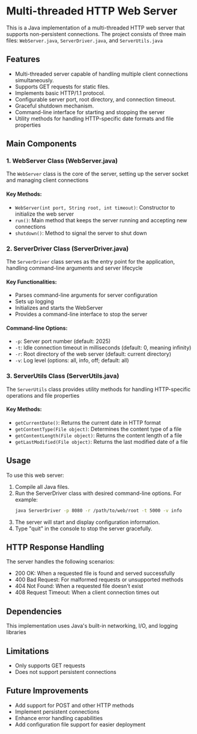 # Multi-threaded HTTP Web Server

This is a Java implementation of a multi-threaded HTTP web server that supports non-persistent connections. The project consists of three main files: `WebServer.java`, `ServerDriver.java`, and `ServerUtils.java`

## Features

- Multi-threaded server capable of handling multiple client connections simultaneously.
- Supports GET requests for static files.
- Implements basic HTTP/1.1 protocol.
- Configurable server port, root directory, and connection timeout.
- Graceful shutdown mechanism.
- Command-line interface for starting and stopping the server
- Utility methods for handling HTTP-specific date formats and file properties

## Main Components

### 1. WebServer Class (WebServer.java)

The `WebServer` class is the core of the server, setting up the server socket and managing client connections

#### Key Methods:

- `WebServer(int port, String root, int timeout)`: Constructor to initialize the web server
- `run()`: Main method that keeps the server running and accepting new connections
- `shutdown()`: Method to signal the server to shut down

### 2. ServerDriver Class (ServerDriver.java)

The `ServerDriver` class serves as the entry point for the application, handling command-line arguments and server lifecycle

#### Key Functionalities:

- Parses command-line arguments for server configuration
- Sets up logging
- Initializes and starts the WebServer
- Provides a command-line interface to stop the server

#### Command-line Options:

- `-p`: Server port number (default: 2025)
- `-t`: Idle connection timeout in milliseconds (default: 0, meaning infinity)
- `-r`: Root directory of the web server (default: current directory)
- `-v`: Log level (options: all, info, off; default: all)

### 3. ServerUtils Class (ServerUtils.java)

The `ServerUtils` class provides utility methods for handling HTTP-specific operations and file properties

#### Key Methods:

- `getCurrentDate()`: Returns the current date in HTTP format
- `getContentType(File object)`: Determines the content type of a file
- `getContentLength(File object)`: Returns the content length of a file
- `getLastModified(File object)`: Returns the last modified date of a file

## Usage

To use this web server:

1. Compile all Java files.
2. Run the ServerDriver class with desired command-line options. For example:
    ```sh
    java ServerDriver -p 8080 -r /path/to/web/root -t 5000 -v info
    ```
3. The server will start and display configuration information.
4. Type "quit" in the console to stop the server gracefully.

## HTTP Response Handling

The server handles the following scenarios:

- 200 OK: When a requested file is found and served successfully
- 400 Bad Request: For malformed requests or unsupported methods
- 404 Not Found: When a requested file doesn't exist
- 408 Request Timeout: When a client connection times out

## Dependencies

This implementation uses Java's built-in networking, I/O, and logging libraries

## Limitations

- Only supports GET requests
- Does not support persistent connections

## Future Improvements

- Add support for POST and other HTTP methods
- Implement persistent connections
- Enhance error handling capabilities
- Add configuration file support for easier deployment

